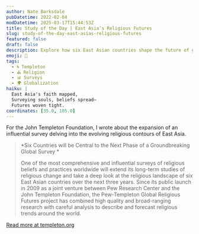 ```yaml
---
author: Nate Barksdale
pubDatetime: 2022-02-04
modDatetime: 2025-03-17T15:44:53Z
title: Study of the Day | East Asia’s Religious Futures
slug: study-of-the-day-east-asias-religious-futures
featured: false
draft: false
description: Explore how six East Asian countries shape the future of global religion in a groundbreaking survey revealing trends and transformations.
emoji: 🔮
tags:
  - 🌀 Templeton
  - ⛪ Religion
  - 📊 Surveys
  - 🌍 Globalization
haiku: |
  East Asia's faith mapped,  
  Surveying souls, beliefs spread—  
  Futures woven tight.
coordinates: [35.0, 105.0]
---
```


For the John Templeton Foundation, I wrote about the expansion of an influential survey delving into the evolving religious contours of East Asia.

> *Six Countries will be Central to the Next Phase of a Groundbreaking Global Survey *
>
> One of the most comprehensive and influential surveys of religious beliefs and practices worldwide will extend its long-term studies of religious change and take a deep look at the religious landscape of six East Asian countries over the next three years. Since its public launch in 2009 as a joint venture between Pew Research Center and the John Templeton Foundation, the Pew-Templeton Global Religious Futures project has combined high quality and broad-ranging research with careful analysis to describe and forecast religious trends around the world.

[Read more at templeton.org](https://www.templeton.org/news/east-asias-religious-futures)
